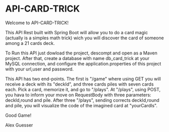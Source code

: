 # API-CARD-TRICK

Welcome to API-CARD-TRICK!

This API Rest built with Spring Boot will allow you to do a card magic (actually is a simples math trick) wich you will discover the card of someone among a 21 cards deck. 

To Run this API  just dowload the project, descompt and open as a Maven project. After that, create a database with name db_card_trick at your MySQL connection, and configure the application.properties of this project with your url,user and password.

This API has two end-points. The first is "/game" where using GET you will receive a deck with its "deckId", and three cards piles with seven cards each. Pick a card, memorize it, and go to "/plays". At "/plays", using POST, you hava to inform your move on RequestBody with three parameters: deckId,round and pile. After three "/plays", sending corrects deckId,round and pile, you will visualize the code of the imagined card at "yourCardIs".

Good Game!

Alex Guesser
